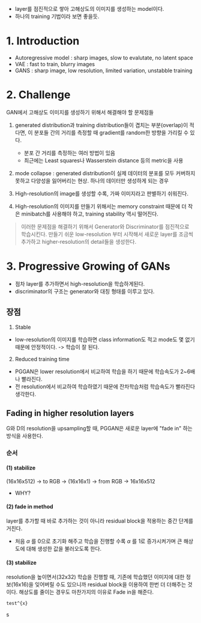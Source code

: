 - layer를 점진적으로 쌓아 고해상도의 이미지를 생성하는 model이다.
- 하나의 training 기법이라 보면 좋을듯.

# 1. Introduction
- Autoregressive model : sharp images, slow to evalutate, no latent space
- VAE : fast to train, blurry images
- GANS : sharp image, low resolution, limited variation, unstabble training

# 2. Challenge
GAN에서 고해상도 이미지를 생성하기 위해서 해결해야 할 문제점들
1. generated distribution과 training distribution들이 겹치는 부분(overlap)이 적다면, 이 분포들 간의 거리를 측정할 때 gradient를 random한 방향을 가리킬 수 있다.
    - 분포 간 거리를 측정하는 여러 방법이 있음
    - 최근에는 Least squares나 Wasserstein distance 등의 metric을 사용

2. mode collapse : generated distribution이 실제 데이터의 분포를 모두 커버하지 못하고 다양성을 잃어버리는 현상. 하나의 데이터만 생성하게 되는 경우

3. High-resolution의 image를 생성할 수록, 가짜 이미지라고 판별하기 쉬워진다.

4. High-resolution의 이미지를 만들기 위해서는 memory constraint 때문에 더 작은 minibatch를 사용해야 하고, training stability 역시 떨어진다.

> 이러한 문제점을 해결하기 위해서 Generator와 Discriminator를 점진적으로 학습시킨다. 만들기 쉬운 low-resolution 부터 시작해서 새로운 layer를 조금씩 추가하고 higher-resolution의 detail들을 생성한다.

# 3. Progressive Growing of GANs
- 점차 layer를 추가하면서 high-resolution을 학습하게된다.
- discriminator의 구조는 generator와 대칭 형태를 이루고 있다.

## 장점
1. Stable
- low-resolution의 이미지를 학습하면 class information도 적고 mode도 몇 없기 때문에 안정적이다. -> 학습이 잘 된다.
2. Reduced training time
- PGGAN은 lower resolution에서 비교하여 학습을 하기 때문에 학습속도가 2~6배나 빨라진다.
- 전 resolution에서 비교하여 학습하였기 때문에 잔차학습처럼 학습속도가 빨라진다 생각한다.

## Fading in higher resolution layers
G와 D의 resolution을 upsampling할 때, PGGAN은 새로운 layer에 "fade in" 하는 방식을 사용한다.

### 순서
#### (1) stabilize
(16x16x512) -> to RGB -> (16x16x1) -> from RGB -> 16x16x512
- WHY?

#### (2) fade in method
layer를 추가할 때 바로 추가하는 것이 아니라 residual block을 적용하는 중간 단계를 거친다.
- 처음 $\alpha$ 를 0으로 초기화 해주고 학습을 진행할 수록 $\alpha$ 를 1로 증가시켜가며 큰 해상도에 대해 생성한 값을 불러오도록 한다.

#### (3) stabilize
resolution을 높이면서(32x32) 학습을 진행할 때, 기존에 학습했던 이미지에 대한 정보(16x16)을 잊어버릴 수도 있으니까 residual block을 이용하여 한번 더 더해주는 것이다. 해상도를 줄이는 경우도 마찬가지의 이유로 Fade in을 해준다.


```{math}
test^{x}
```
s
